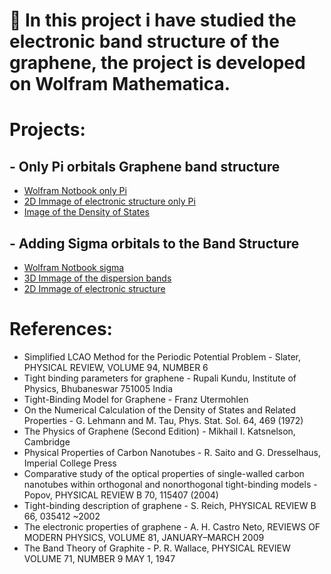 # 🔬 In this project i have studied the electronic band structure of the graphene, the project is developed on Wolfram Mathematica.
# Projects:
## - Only Pi orbitals Graphene band structure
- [Wolfram Notbook only Pi](https://github.com/zano97/Michele-Zanotti/blob/main/Physics%20Projects/Solid%20State%20Physics/grafene%20only%20Pi.nb)
- [2D Immage of electronic structure only Pi](https://github.com/zano97/Michele-Zanotti/blob/main/Physics%20Projects/Solid%20State%20Physics/dispersion_bands_pzTNN.png)
- [Image of the Density of States]()
## - Adding Sigma orbitals to the Band Structure
- [Wolfram Notbook sigma](https://github.com/zano97/Michele-Zanotti/blob/main/Physics%20Projects/Solid%20State%20Physics/Graphene%20sigma.nb)
- [3D Immage of the dispersion bands](https://github.com/zano97/Michele-Zanotti/blob/main/Physics%20Projects/Solid%20State%20Physics/3D_dispersion_bands.png)
- [2D Immage of electronic structure]()
# References:
- Simplified LCAO Method for the Periodic Potential Problem - Slater, PHYSICAL REVIEW, VOLUME 94, NUMBER 6
- Tight binding parameters for graphene - Rupali Kundu, Institute of Physics, Bhubaneswar 751005 India
- Tight-Binding Model for Graphene - Franz Utermohlen
- On the Numerical Calculation of the Density of States and Related Properties - G. Lehmann and M. Tau, Phys. Stat. Sol. 64, 469 (1972)
- The Physics of Graphene (Second Edition) - Mikhail I. Katsnelson, Cambridge
- Physical Properties of Carbon Nanotubes - R. Saito and G. Dresselhaus, Imperial College Press
- Comparative study of the optical properties of single-walled carbon nanotubes within orthogonal and nonorthogonal tight-binding models - Popov, PHYSICAL REVIEW B 70, 115407 (2004)
- Tight-binding description of graphene - S. Reich, PHYSICAL REVIEW B 66, 035412 ~2002
- The electronic properties of graphene - A. H. Castro Neto, REVIEWS OF MODERN PHYSICS, VOLUME 81, JANUARY–MARCH 2009
- The Band Theory of Graphite - P. R. Wallace, PHYSICAL REVIEW VOLUME 71, NUMBER 9 MAY 1, 1947

